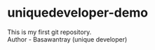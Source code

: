 # uniquedeveloper-demo
This is my first git  repository.
<br>
Author - Basawantray (unique developer)
